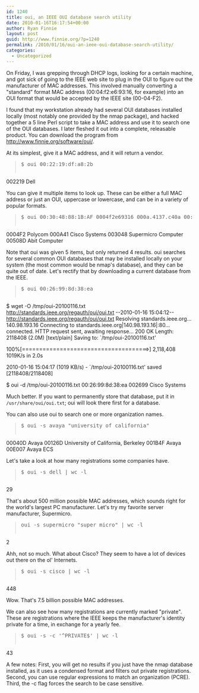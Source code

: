 ```yaml
---
id: 1240
title: oui, an IEEE OUI database search utility
date: 2010-01-16T16:17:54+00:00
author: Ryan Finnie
layout: post
guid: http://www.finnie.org/?p=1240
permalink: /2010/01/16/oui-an-ieee-oui-database-search-utility/
categories:
  - Uncategorized
---
```

On Friday, I was grepping through DHCP logs, looking for a certain machine, and got sick of going to the IEEE web site to plug in the OUI to figure out the manufacturer of MAC addresses. This involved manually converting a "standard" format MAC address (00:04:f2:e6:93:16, for example) into an OUI format that would be accepted by the IEEE site (00-04-F2).

I found that my workstation already had several OUI databases installed locally (most notably one provided by the nmap package), and hacked together a 5 line Perl script to take a MAC address and use it to search one of the OUI databases. I later fleshed it out into a complete, releasable product. You can download the program from <http://www.finnie.org/software/oui/>.

At its simplest, give it a MAC address, and it will return a vendor.

> <pre>$ oui 00:22:19:df:a8:2b
002219 Dell</pre>

You can give it multiple items to look up. These can be either a full MAC address or just an OUI, uppercase or lowercase, and can be in a variety of popular formats.

> <pre>$ oui 00:30:48:88:1B:AF 0004f2e69316 000a.4137.c40a 00:26:99:8d:38:ea 00-50-8D
0004F2 Polycom
000A41 Cisco Systems
003048 Supermicro Computer
00508D Abit Computer</pre>

Note that oui was given 5 items, but only returned 4 results. oui searches for several common OUI databases that may be installed locally on your system (the most common would be nmap's database), and they can be quite out of date. Let's rectify that by downloading a current database from the IEEE.

> <pre>$ oui 00:26:99:8d:38:ea
$ wget -O /tmp/oui-20100116.txt http://standards.ieee.org/regauth/oui/oui.txt
--2010-01-16 15:04:12--  http://standards.ieee.org/regauth/oui/oui.txt
Resolving standards.ieee.org... 140.98.193.16
Connecting to standards.ieee.org|140.98.193.16|:80... connected.
HTTP request sent, awaiting response... 200 OK
Length: 2118408 (2.0M) [text/plain]
Saving to: `/tmp/oui-20100116.txt'

100%[=====================================&gt;] 2,118,408   1019K/s   in 2.0s    

2010-01-16 15:04:17 (1019 KB/s) - `/tmp/oui-20100116.txt' saved [2118408/2118408]

$ oui -d /tmp/oui-20100116.txt 00:26:99:8d:38:ea
002699 Cisco Systems</pre>

Much better. If you want to permanently store that database, put it in `/usr/share/oui/oui.txt`; oui will look there first for a database.

You can also use oui to search one or more organization names.

> <pre>$ oui -s avaya "university of california"
00040D Avaya
00126D University of California, Berkeley
001B4F Avaya
00E007 Avaya ECS</pre>

Let's take a look at how many registrations some companies have.

> <pre>$ oui -s dell | wc -l
29</pre>

That's about 500 million possible MAC addresses, which sounds right for the world's largest PC manufacturer. Let's try my favorite server manufacturer, Supermicro.

> <pre>oui -s supermicro "super micro" | wc -l
2</pre>

Ahh, not so much. What about Cisco? They seem to have a lot of devices out there on the ol' Internets.

> <pre>$ oui -s cisco | wc -l
448</pre>

Wow. That's 7.5 billion possible MAC addresses.

We can also see how many registrations are currently marked "private". These are registrations where the IEEE keeps the manufacturer's identity private for a time, in exchange for a yearly fee.

> <pre>$ oui -s -c '^PRIVATE$' | wc -l
43</pre>

A few notes: First, you will get no results if you just have the nmap database installed, as it uses a condensed format and filters out private registrations. Second, you can use regular expressions to match an organization (PCRE). Third, the -c flag forces the search to be case sensitive.